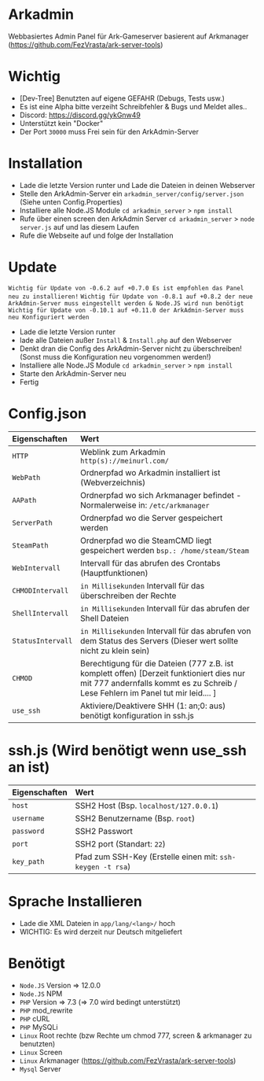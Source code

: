 # Arkadmin 

Webbasiertes Admin Panel für Ark-Gameserver basierent auf Arkmanager (https://github.com/FezVrasta/ark-server-tools)

# Wichtig

- [Dev-Tree] Benutzten auf eigene GEFAHR (Debugs, Tests usw.)
- Es ist eine Alpha bitte verzeiht Schreibfehler & Bugs und Meldet alles..
- Discord: https://discord.gg/ykGnw49
- Unterstützt kein "Docker"
- Der Port `30000` muss Frei sein für den ArkAdmin-Server

# Installation

- Lade die letzte Version runter und Lade die Dateien in deinen Webserver
- Stelle den ArkAdmin-Server ein `arkadmin_server/config/server.json` (Siehe unten Config.Properties)
- Installiere alle Node.JS Module `cd arkadmin_server` > `npm install`
- Rufe über einen screen den ArkAdmin Server `cd arkadmin_server` > `node server.js` auf und las diesem Laufen
- Rufe die Webseite auf und folge der Installation

# Update

`Wichtig für Update von -0.6.2 auf +0.7.0 Es ist empfohlen das Panel neu zu installieren!`
`Wichtig für Update von -0.8.1 auf +0.8.2 der neue ArkAdmin-Server muss eingestellt werden & Node.JS wird nun benötigt`
`Wichtig für Update von -0.10.1 auf +0.11.0 der ArkAdmin-Server muss neu Konfiguriert werden`

- Lade die letzte Version runter
- lade alle Dateien außer `Install` & `Install.php` auf den Webserver
- Denkt dran die Config des ArkAdmin-Server nicht zu überschreiben! (Sonst muss die Konfiguration neu vorgenommen werden!)
- Installiere alle Node.JS Module `cd arkadmin_server` > `npm install`
- Starte den ArkAdmin-Server neu
- Fertig

# Config.json

| Eigenschaften | Wert | 
| :--- | :--- |
| `HTTP` | Weblink zum Arkadmin `http(s)://meinurl.com/` |
| `WebPath` | Ordnerpfad wo Arkadmin installiert ist (Webverzeichnis) |
| `AAPath` | Ordnerpfad wo sich Arkmanager befindet - Normalerweise in: `/etc/arkmanager`  |
| `ServerPath` | Ordnerpfad wo die Server gespeichert werden |
| `SteamPath` | Ordnerpfad wo die SteamCMD liegt gespeichert werden `bsp.: /home/steam/Steam` |
| `WebIntervall` | Intervall für das abrufen des Crontabs (Hauptfunktionen) |
| `CHMODIntervall` | `in Millisekunden` Intervall für das überschreiben der Rechte |
| `ShellIntervall` | `in Millisekunden` Intervall für das abrufen der Shell Dateien |
| `StatusIntervall` | `in Millisekunden` Intervall für das abrufen von dem Status des Servers (Dieser wert sollte nicht zu klein sein) |
| `CHMOD` | Berechtigung für die Dateien (777 z.B. ist komplett offen) [Derzeit funktioniert dies nur mit 777 andernfalls kommt es zu Schreib / Lese Fehlern im Panel tut mir leid.... ] |
| `use_ssh` | Aktiviere/Deaktivere SHH (1: an;0: aus) benötigt konfiguration in ssh.js |

# ssh.js (Wird benötigt wenn use_ssh an ist)

| Eigenschaften | Wert | 
| :--- | :--- |
| `host` | SSH2 Host (Bsp. `localhost/127.0.0.1`) |
| `username` | SSH2 Benutzername (Bsp. `root`) |
| `password` | SSH2 Passwort  |
| `port` | SSH2 port (Standart: `22`) |
| `key_path` | Pfad zum SSH-Key (Erstelle einen mit: `ssh-keygen -t rsa`) |

# Sprache Installieren

- Lade die XML Dateien in `app/lang/<lang>/` hoch 
- WICHTIG: Es wird derzeit nur Deutsch mitgeliefert 

# Benötigt

- `Node.JS` Version => 12.0.0
- `Node.JS` NPM
- `PHP` Version => 7.3 (=> 7.0 wird bedingt unterstützt)
- `PHP` mod_rewrite
- `PHP` cURL
- `PHP` MySQLi
- `Linux` Root rechte (bzw Rechte um chmod 777, screen & arkmanager zu benutzten)
- `Linux` Screen
- `Linux` Arkmanager (https://github.com/FezVrasta/ark-server-tools)
- `Mysql` Server
